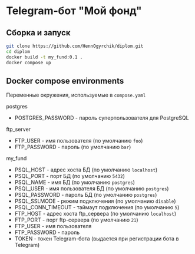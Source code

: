 # Telegram-бот "Мой фонд"
## Сборка и запуск
```sh
git clone https://github.com/HennOgyrchik/diplom.git
cd diplom
docker build -t my_fund:0.1 .
docker compose up
```
## Docker compose environments

Переменные окружения, используемые в `compose.yaml`

postgres
- POSTGRES_PASSWORD - пароль суперпользователя для PostgreSQL

ftp_server
- FTP_USER - имя пользователя (по умолчанию `foo`)
- FTP_PASSWORD - пароль (по умолчанию `bar`)

my_fund

- PSQL_HOST - адрес хоста БД (по умолчанию `localhost`)
- PSQL_PORT - порт БД (по умолчанию `5432`)
- PSQL_NAME - имя БД (по умолчанию `postgres`)
- PSQL_USER - имя пользователя БД (по умолчанию `postgres`)
- PSQL_PASSWORD - пароль БД (по умолчанию `postgres`)
- PSQL_SSLMODE - режим подключения (по умолчанию `disable`)
- PSQL_CONN_TIMEOUT - таймаут подключения (по умолчанию `5`)
- FTP_HOST - адрес хоста ftp_сервера (по умолчанию `localhost`)
- FTP_PORT - порт ftp-сервера (по умолчанию `21`)
- FTP_USER - имя пользователя
- FTP_PASSWORD - пароль
- TOKEN - токен Telegram-бота (выдается при регистрации бота в Telegram)
